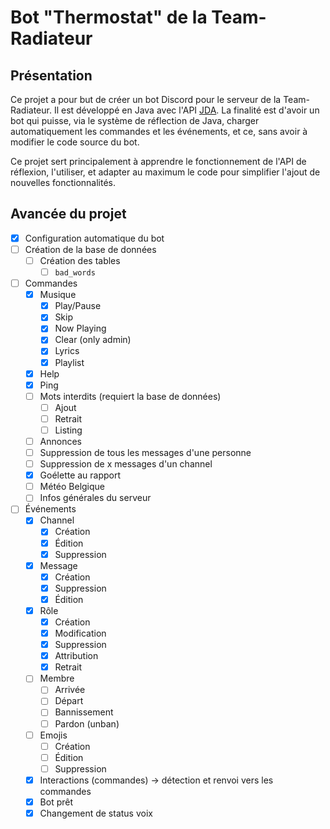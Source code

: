 # Bot "Thermostat" de la Team-Radiateur
## Présentation
Ce projet a pour but de créer un bot Discord pour le serveur de la Team-Radiateur. Il est développé en Java avec l'API [JDA](https://jda.wiki/).
La finalité est d'avoir un bot qui puisse, via le système de réflection de Java, charger automatiquement les commandes et les événements, et ce, sans avoir à modifier le code source du bot.

Ce projet sert principalement à apprendre le fonctionnement de l'API de réflexion, l'utiliser, et adapter au maximum le code pour simplifier l'ajout de nouvelles fonctionnalités.

## Avancée du projet
- [x] Configuration automatique du bot
- [ ] Création de la base de données
  - [ ] Création des tables
    - [ ] `bad_words`
- [ ] Commandes
  - [x] Musique
    - [x] Play/Pause
    - [x] Skip
    - [x] Now Playing
    - [x] Clear (only admin)
    - [x] Lyrics
    - [x] Playlist
  - [x] Help
  - [x] Ping
  - [ ] Mots interdits (requiert la base de données)
    - [ ] Ajout
    - [ ] Retrait
    - [ ] Listing
  - [ ] Annonces
  - [ ] Suppression de tous les messages d'une personne
  - [ ] Suppression de x messages d'un channel
  - [x] Goélette au rapport
  - [ ] Météo Belgique
  - [ ] Infos générales du serveur
- [ ] Événements
  - [x] Channel
    - [x] Création
    - [x] Édition
    - [x] Suppression
  - [x] Message
    - [x] Création
    - [x] Suppression
    - [x] Édition
  - [x] Rôle
    - [x] Création
    - [x] Modification
    - [x] Suppression
    - [x] Attribution
    - [x] Retrait
  - [ ] Membre
    - [ ] Arrivée
    - [ ] Départ
    - [ ] Bannissement
    - [ ] Pardon (unban)
  - [ ] Emojis
    - [ ] Création
    - [ ] Édition
    - [ ] Suppression
  - [x] Interactions (commandes) → détection et renvoi vers les commandes
  - [x] Bot prêt
  - [x] Changement de status voix
